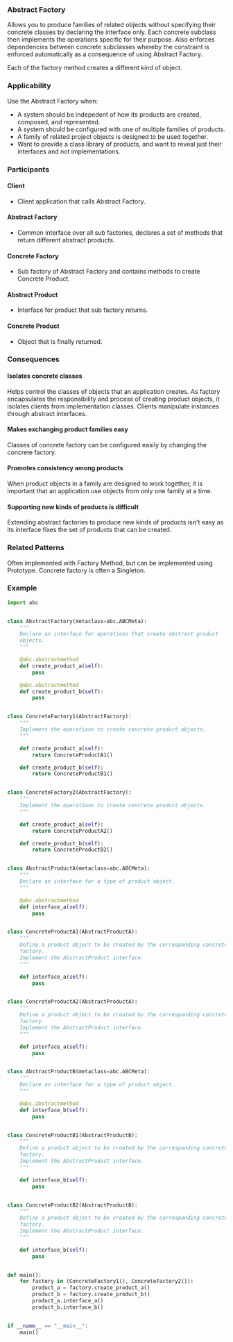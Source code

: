 ### Abstract Factory

Allows you to produce families of related objects without specifying their concrete classes by declaring the interface only. Each concrete subclass then implements the operations specific for their purpose. Also enforces dependencies between concrete subclasses whereby the constraint is enforced automatically as a consequence of using Abstract Factory.

Each of the factory method creates a different kind of object.

### Applicability

Use the Abstract Factory when:

- A system should be indepedent of how its products are created, composed, and represented.
- A system should be configured with one of multiple families of products.
- A family of related project objects is designed to be used together.
- Want to provide a class library of products, and want to reveal just their interfaces and not implementations.

### Participants

#### Client

- Client application that calls Abstract Factory.

#### Abstract Factory

- Common interface over all sub factories, declares a set of methods that return different abstract products.

#### Concrete Factory

- Sub factory of Abstract Factory and contains methods to create Concrete Product.

#### Abstract Product

- Interface for product that sub factory returns.

#### Concrete Product

- Object that is finally returned.

### Consequences

#### Isolates concrete classes

Helps control the classes of objects that an application creates. As factory encapsulates the responsibility and process of creating product objects, it isolates clients from implementation classes. Clients manipulate instances through abstract interfaces.

#### Makes exchanging product families easy

Classes of concrete factory can be configured easily by changing the concrete factory.

#### Promotes consistency among products

When product objects in a family are designed to work together, it is important that an application use objects from only one family at a time.

#### Supporting new kinds of products is difficult

Extending abstract factories to produce new kinds of products isn't easy as its interface fixes the set of products that can be created.

### Related Patterns

Often implemented with Factory Method, but can be implemented using Prototype. Concrete factory is often a Singleton.

### Example

```python
import abc


class AbstractFactory(metaclass=abc.ABCMeta):
    """
    Declare an interface for operations that create abstract product
    objects.
    """

    @abc.abstractmethod
    def create_product_a(self):
        pass

    @abc.abstractmethod
    def create_product_b(self):
        pass


class ConcreteFactory1(AbstractFactory):
    """
    Implement the operations to create concrete product objects.
    """

    def create_product_a(self):
        return ConcreteProductA1()

    def create_product_b(self):
        return ConcreteProductB1()


class ConcreteFactory2(AbstractFactory):
    """
    Implement the operations to create concrete product objects.
    """

    def create_product_a(self):
        return ConcreteProductA2()

    def create_product_b(self):
        return ConcreteProductB2()


class AbstractProductA(metaclass=abc.ABCMeta):
    """
    Declare an interface for a type of product object.
    """

    @abc.abstractmethod
    def interface_a(self):
        pass


class ConcreteProductA1(AbstractProductA):
    """
    Define a product object to be created by the corresponding concrete
    factory.
    Implement the AbstractProduct interface.
    """

    def interface_a(self):
        pass


class ConcreteProductA2(AbstractProductA):
    """
    Define a product object to be created by the corresponding concrete
    factory.
    Implement the AbstractProduct interface.
    """

    def interface_a(self):
        pass


class AbstractProductB(metaclass=abc.ABCMeta):
    """
    Declare an interface for a type of product object.
    """

    @abc.abstractmethod
    def interface_b(self):
        pass


class ConcreteProductB1(AbstractProductB):
    """
    Define a product object to be created by the corresponding concrete
    factory.
    Implement the AbstractProduct interface.
    """

    def interface_b(self):
        pass


class ConcreteProductB2(AbstractProductB):
    """
    Define a product object to be created by the corresponding concrete
    factory.
    Implement the AbstractProduct interface.
    """

    def interface_b(self):
        pass


def main():
    for factory in (ConcreteFactory1(), ConcreteFactory2()):
        product_a = factory.create_product_a()
        product_b = factory.create_product_b()
        product_a.interface_a()
        product_b.interface_b()


if __name__ == "__main__":
    main()
```
